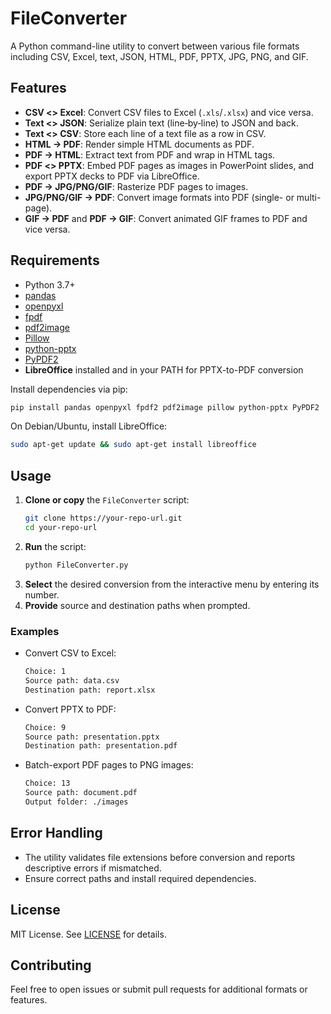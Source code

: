 # FileConverter

A Python command-line utility to convert between various file formats including CSV, Excel, text, JSON, HTML, PDF, PPTX, JPG, PNG, and GIF.

## Features

- **CSV <> Excel**: Convert CSV files to Excel (`.xls`/`.xlsx`) and vice versa.
- **Text <> JSON**: Serialize plain text (line‑by‑line) to JSON and back.
- **Text <> CSV**: Store each line of a text file as a row in CSV.
- **HTML → PDF**: Render simple HTML documents as PDF.
- **PDF → HTML**: Extract text from PDF and wrap in HTML tags.
- **PDF <> PPTX**: Embed PDF pages as images in PowerPoint slides, and export PPTX decks to PDF via LibreOffice.
- **PDF → JPG/PNG/GIF**: Rasterize PDF pages to images.
- **JPG/PNG/GIF → PDF**: Convert image formats into PDF (single- or multi-page).
- **GIF → PDF** and **PDF → GIF**: Convert animated GIF frames to PDF and vice versa.

## Requirements

- Python 3.7+
- [pandas](https://pandas.pydata.org/)
- [openpyxl](https://openpyxl.readthedocs.io/)
- [fpdf](https://pyfpdf.github.io/)
- [pdf2image](https://github.com/Belval/pdf2image)
- [Pillow](https://python-pillow.org/)
- [python-pptx](https://python-pptx.readthedocs.io/)
- [PyPDF2](https://pypi.org/project/PyPDF2/)
- **LibreOffice** installed and in your PATH for PPTX-to-PDF conversion

Install dependencies via pip:

```bash
pip install pandas openpyxl fpdf2 pdf2image pillow python-pptx PyPDF2
```

On Debian/Ubuntu, install LibreOffice:

```bash
sudo apt-get update && sudo apt-get install libreoffice
```

## Usage

1. **Clone or copy** the `FileConverter` script:
   ```bash
   git clone https://your-repo-url.git
   cd your-repo-url
   ```
2. **Run** the script:
   ```bash
   python FileConverter.py
   ```
3. **Select** the desired conversion from the interactive menu by entering its number.
4. **Provide** source and destination paths when prompted.

### Examples

- Convert CSV to Excel:

  ```bash
  Choice: 1
  Source path: data.csv
  Destination path: report.xlsx
  ```

- Convert PPTX to PDF:

  ```bash
  Choice: 9
  Source path: presentation.pptx
  Destination path: presentation.pdf
  ```

- Batch-export PDF pages to PNG images:

  ```bash
  Choice: 13
  Source path: document.pdf
  Output folder: ./images
  ```

## Error Handling

- The utility validates file extensions before conversion and reports descriptive errors if mismatched.
- Ensure correct paths and install required dependencies.

## License

MIT License. See [LICENSE](LICENSE) for details.

## Contributing

Feel free to open issues or submit pull requests for additional formats or features.

